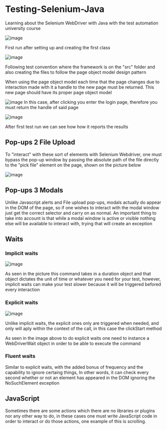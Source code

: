 # Testing-Selenium-Java
Learning about the Selenium WebDriver with Java with the test automation university course

![image](https://user-images.githubusercontent.com/78630957/182267841-a7a2eb4e-7633-4995-ab43-6e5e7912a19f.png)

First run after setting up and creating the first class


![image](https://user-images.githubusercontent.com/78630957/182273533-308d5e3c-5a97-4b53-bb5d-48baeaec9c49.png)

Following test convention where the framework is on the "src" folder and also creating the files to follow the page object model design pattern

When using the page object model each time that the page changes due to interaction made with it a handle to the new page must be returned. This new page should have its proper page object model

![image](https://user-images.githubusercontent.com/78630957/182285873-86c85a07-0b27-4c6b-b900-9a3a9e219fdd.png)
In this case, after clicking you enter the login page, therefore you must return the handle of said page


![image](https://user-images.githubusercontent.com/78630957/182501600-0a7fbbd7-87c3-4064-ac92-e7948553a13f.png)

After first test run we can see how how it reports the results


## Pop-ups 2 File Upload

To "interact" with these sort of elements with Selenium Webdriver, one must bypass the pop-up window by passing the absolute path of the file directly to the "pick file" element on the page, shown on the picture below

![image](https://user-images.githubusercontent.com/78630957/182991292-efd57d7a-c3eb-4e1d-9545-6cf0dbfaa1e5.png)

## Pop-ups 3 Modals

Unlike Javascript alerts and File upload pop-ups, modals actually do appear in the DOM of the page, so if one wishes to interact with the modal window just get the correct selector and carry on as normal. An important thing to take into account is that while a modal window is active or visible nothing else will be available to interact with, trying that will create an exception

## Waits

### Implicit waits
![image](https://user-images.githubusercontent.com/78630957/183272224-357f3358-734c-4412-a93c-6e9b5dcdd9db.png)

As seen in the picture this command takes in a duration object and that object dictates the unit of time or whatever you need for your test, however, implicit waits can make your test slower because it will be triggered befored every interaction

### Explicit waits

![image](https://user-images.githubusercontent.com/78630957/183272814-68f238af-88b2-48c3-ad37-5d3851df5d81.png)

Unlike implicit waits, the explicit ones only are triggered when needed, and only will aply within the context of the call, in this case the clickStart method


As seen in the image above to do explicit waits one need to instance a WebDriverWait object in order to be able to execute the command

### Fluent waits

Similar to explicit waits, with the added bonus of frequency and the capability to ignore certaing things, In other words, it can check every second whether or not an element has appeared in the DOM ignoring the NoSuchElement exception 


## JavaScript

Sometimes there are some actions which there are no libraries or plugins nor any other way to do, in these cases one must write JavaScript code in order to interact or do those actions, one example of this is scrolling.
